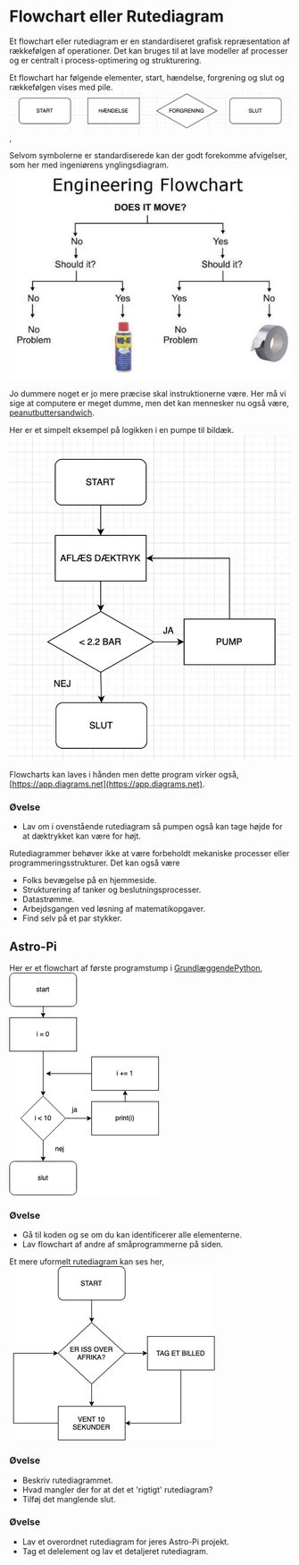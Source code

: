# Flowchart eller Rutediagram

Et flowchart eller rutediagram er en standardiseret grafisk repræsentation af rækkefølgen af ​​operationer. Det kan bruges til at lave modeller af processer og er centralt i process-optimering og strukturering.

Et flowchart har følgende elementer, start, hændelse, forgrening og slut og rækkefølgen vises med pile.
![Flowchart elementer](billeder/FlowchartSymboler.png),

Selvom symbolerne er standardiserede kan der godt forekomme afvigelser, som her med ingeniørens ynglingsdiagram.
![Does it move](billeder/DoesItMove.jpg)

Jo dummere noget er jo mere præcise skal instruktionerne være. Her må vi sige at computere er meget dumme, men det kan mennesker nu også være, [peanutbuttersandwich](https://youtu.be/j-6N3bLgYyQ).

Her er et simpelt eksempel på logikken i en pumpe til bildæk.
![FlowchartDaektryk](billeder/FlowchartDaektryk.png)

Flowcharts kan laves i hånden men dette program virker også, [https://app.diagrams.net](https://app.diagrams.net).

### Øvelse
* Lav om i ovenstående rutediagram så pumpen også kan tage højde for at dæktrykket kan være for højt.

Rutediagrammer behøver ikke at være forbeholdt mekaniske processer eller programmeringsstrukturer. Det kan også være
* Folks bevægelse på en hjemmeside.
* Strukturering af tanker og beslutningsprocesser.
* Datastrømme.
* Arbejdsgangen ved løsning af matematikopgaver.
* Find selv på et par stykker.

## Astro-Pi
Her er et flowchart af første programstump i [GrundlæggendePython](GrundlæggendePython.md), ![FlowchartCount](billeder/flowchart_count.png)
### Øvelse
* Gå til koden og se om du kan identificerer alle elementerne.
* Lav flowchart af andre af småprogrammerne på siden.

Et mere uformelt rutediagram kan ses her, ![FlowchartTagBilled](billeder/FlowchartTagBilled.png)

### Øvelse
* Beskriv rutediagrammet.
* Hvad mangler der for at det et 'rigtigt' rutediagram?
* Tilføj det manglende slut.

### Øvelse
* Lav et overordnet rutediagram for jeres Astro-Pi projekt.
* Tag et delelement og lav et detaljeret rutediagram.
